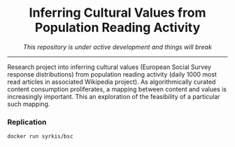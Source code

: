 <div align="center">
    <h1>
        Inferring Cultural Values from Population Reading Activity
    </h1>
    <i>
        This repository is under active development and things will break
    </i>
</div>

--------------------------------------------------------------------

Research project into inferring cultural values (European Social Survey response distributions) from population reading activity (daily 1000 most read articles in associated Wikipedia project).
As algorithmically curated content consumption proliferates, a mapping between content and values is increasingly important. This an exploration of the feasibility of a particular such mapping.

### Replication
```bash
docker run syrkis/bsc
```
